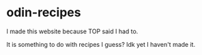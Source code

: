 # odin-recipes

I made this website because TOP said I had to.

It is something to do with recipes I guess? Idk yet I haven't made it.